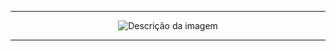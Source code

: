 

---

<div align="center">
  <img src="https://github.com/user-attachments/assets/f60302d4-a989-43ed-bc72-693ee507aac9" alt="Descrição da imagem">
</div>

---

